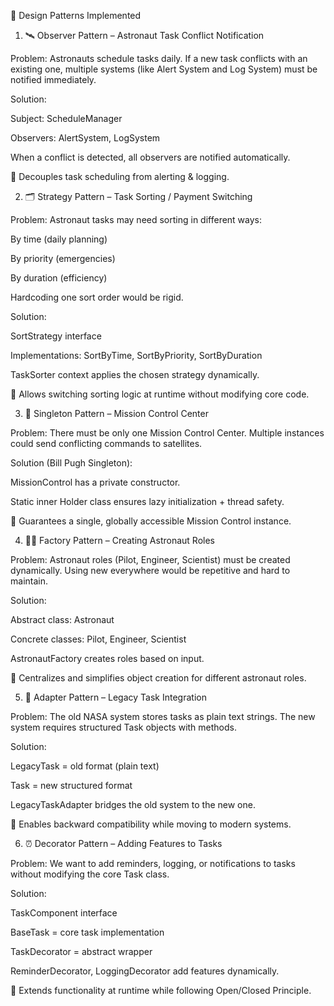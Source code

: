 📂 Design Patterns Implemented
1. 🛰️ Observer Pattern – Astronaut Task Conflict Notification

Problem:
Astronauts schedule tasks daily. If a new task conflicts with an existing one, multiple systems (like Alert System and Log System) must be notified immediately.

Solution:

Subject: ScheduleManager

Observers: AlertSystem, LogSystem

When a conflict is detected, all observers are notified automatically.

🔑 Decouples task scheduling from alerting & logging.

2. 🗂️ Strategy Pattern – Task Sorting / Payment Switching

Problem:
Astronaut tasks may need sorting in different ways:

By time (daily planning)

By priority (emergencies)

By duration (efficiency)

Hardcoding one sort order would be rigid.

Solution:

SortStrategy interface

Implementations: SortByTime, SortByPriority, SortByDuration

TaskSorter context applies the chosen strategy dynamically.

🔑 Allows switching sorting logic at runtime without modifying core code.

3. 🎯 Singleton Pattern – Mission Control Center

Problem:
There must be only one Mission Control Center.
Multiple instances could send conflicting commands to satellites.

Solution (Bill Pugh Singleton):

MissionControl has a private constructor.

Static inner Holder class ensures lazy initialization + thread safety.

🔑 Guarantees a single, globally accessible Mission Control instance.

4. 👩‍🚀 Factory Pattern – Creating Astronaut Roles

Problem:
Astronaut roles (Pilot, Engineer, Scientist) must be created dynamically.
Using new everywhere would be repetitive and hard to maintain.

Solution:

Abstract class: Astronaut

Concrete classes: Pilot, Engineer, Scientist

AstronautFactory creates roles based on input.

🔑 Centralizes and simplifies object creation for different astronaut roles.

5. 🔌 Adapter Pattern – Legacy Task Integration

Problem:
The old NASA system stores tasks as plain text strings.
The new system requires structured Task objects with methods.

Solution:

LegacyTask = old format (plain text)

Task = new structured format

LegacyTaskAdapter bridges the old system to the new one.

🔑 Enables backward compatibility while moving to modern systems.

6. ⏰ Decorator Pattern – Adding Features to Tasks

Problem:
We want to add reminders, logging, or notifications to tasks without modifying the core Task class.

Solution:

TaskComponent interface

BaseTask = core task implementation

TaskDecorator = abstract wrapper

ReminderDecorator, LoggingDecorator add features dynamically.

🔑 Extends functionality at runtime while following Open/Closed Principle.
